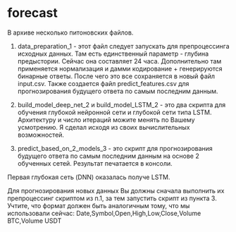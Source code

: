 # forecast
В архиве несколько питоновских файлов.
1) data_preparation_1 - этот файл следует запускать для препроцессинга исходных данных. Там есть единственный параметр - глубина предыстории. Сейчас она составляет 24 часа. Дополнительно там применяется нормализация и дамми кодирование + генерируются бинарные ответы. После чего  это все сохраняется в новый файл input.csv. Также создается файл predict_features.csv для прогнозирования будущего ответа по самым последним данным.

2) build_model_deep_net_2 и build_model_LSTM_2 - это два скрипта для обучения глубокой нейронной сети и глубокой сети типа LSTM. Архитектуру и число итераций можите менять по Вашему усмотрению. Я сделал исходя из своих вычислительных возможностей.

3) predict_based_on_2_models_3 - это скрипт для прогнозирования будущего ответа по самым последним данным на основе 2 обученных сетей. Результат печатается в консоли.

Первая глубокая сеть (DNN) оказалась получе LSTM.


Для прогнозирования новых данных Вы должны сначала выполнить их препроцессинг скриптом из п.1, за тем запустить скрипт из пункта 3. Учтите, что формат должен быть аналогичным тому, что мы использовали сейчас: Date,Symbol,Open,High,Low,Close,Volume BTC,Volume USDT
